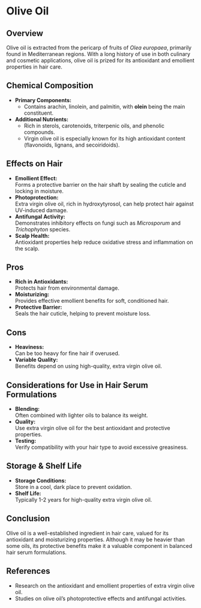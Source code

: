# Olive Oil

## Overview
Olive oil is extracted from the pericarp of fruits of *Olea europaea*, primarily found in Mediterranean regions. With a long history of use in both culinary and cosmetic applications, olive oil is prized for its antioxidant and emollient properties in hair care.

## Chemical Composition
- **Primary Components:**  
  - Contains arachin, linolein, and palmitin, with **olein** being the main constituent.
- **Additional Nutrients:**  
  - Rich in sterols, carotenoids, triterpenic oils, and phenolic compounds.
  - Virgin olive oil is especially known for its high antioxidant content (flavonoids, lignans, and secoiridoids).

## Effects on Hair
- **Emollient Effect:**  
  Forms a protective barrier on the hair shaft by sealing the cuticle and locking in moisture.
- **Photoprotection:**  
  Extra virgin olive oil, rich in hydroxytyrosol, can help protect hair against UV-induced damage.
- **Antifungal Activity:**  
  Demonstrates inhibitory effects on fungi such as *Microsporum* and *Trichophyton* species.
- **Scalp Health:**  
  Antioxidant properties help reduce oxidative stress and inflammation on the scalp.

## Pros
- **Rich in Antioxidants:**  
  Protects hair from environmental damage.
- **Moisturizing:**  
  Provides effective emollient benefits for soft, conditioned hair.
- **Protective Barrier:**  
  Seals the hair cuticle, helping to prevent moisture loss.

## Cons
- **Heaviness:**  
  Can be too heavy for fine hair if overused.
- **Variable Quality:**  
  Benefits depend on using high-quality, extra virgin olive oil.

## Considerations for Use in Hair Serum Formulations
- **Blending:**  
  Often combined with lighter oils to balance its weight.
- **Quality:**  
  Use extra virgin olive oil for the best antioxidant and protective properties.
- **Testing:**  
  Verify compatibility with your hair type to avoid excessive greasiness.

## Storage & Shelf Life
- **Storage Conditions:**  
  Store in a cool, dark place to prevent oxidation.
- **Shelf Life:**  
  Typically 1-2 years for high-quality extra virgin olive oil.

## Conclusion
Olive oil is a well-established ingredient in hair care, valued for its antioxidant and moisturizing properties. Although it may be heavier than some oils, its protective benefits make it a valuable component in balanced hair serum formulations.

## References
- Research on the antioxidant and emollient properties of extra virgin olive oil.
- Studies on olive oil’s photoprotective effects and antifungal activities.
